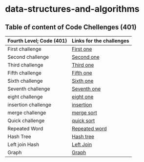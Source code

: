 # data-structures-and-algorithms

## Table of content of Code Chellenges (401)

 | Fourth Level; Code (401) | Links for the challenges |
 | ----------- | -------------------------------- |
 | First challenge |    [First one](challenge_one)  |
 | Second challenge |    [Second one](challenge_2)  |
 | Third challenge |    [Third one](challenge_3)    |
 | Fifth challenge |    [Fifth one](challenge_linked_list) |
 | Sixth challenge |    [Sixth one](challenge_linked_list.readme.md) |
 | Seventh challenge |    [Seventh one](challenge_valuekth) |
 | eight challenge |    [eight one](challenge_linked_list_zipped) |
 | insertion challenge | [insertion](data_structures_algorth/challenge_insertion_sort/README.md)
 | merge challenge    |  [merge sort](data_structures_algorth/challenge_merge_sort/README.md)
 | Quick challenge    |  [quick sort](data_structures_algorth/challenge_quick_sort/README.md)
 | Repeated Word      |  [Repeated word](data_structures_algorth/challenge_hashmap_repeated/README.md)
 | Hash Tree          |  [Hash tree](data_structures_algorth/challenge_tree_hash/README.md)
 | Left join Hash     |  [Left Join](data_structures_algorth/challenge_hash_left_join/README.md)
 | Graph              |  [Graph](data_structures_algorth/challenge_graph/README.md) |